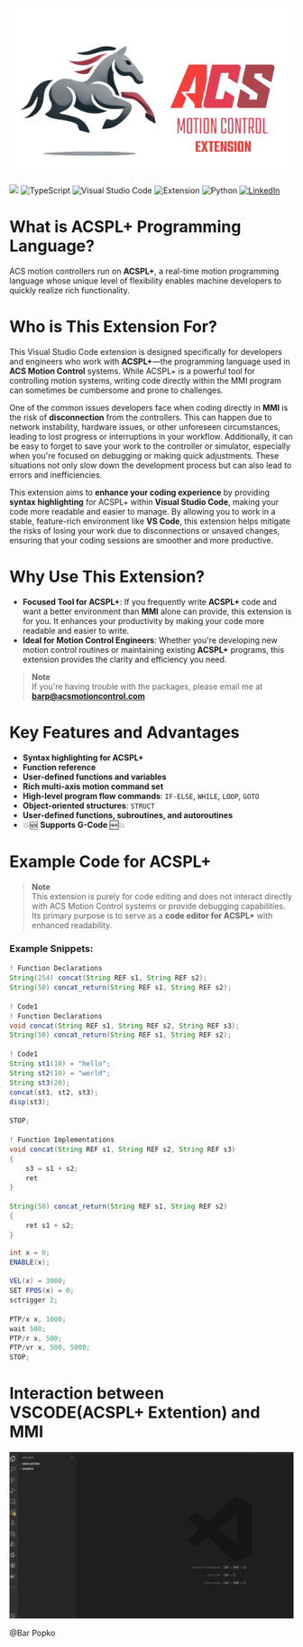 ![LOGO](images/EXTLOGO.png "")

![](https://img.shields.io/visual-studio-marketplace/v/ACSPL.acsplext?color=FF3333&label=Version&logo=ver&logoColor=%23FF3333 "")
![TypeScript](https://img.shields.io/badge/code-TypeScript-3178C6.svg?logo=typescript&style=flat)
![Visual Studio Code](https://img.shields.io/badge/editor-VSCode-007ACC.svg?logo=visual-studio-code)
![Extension](https://img.shields.io/badge/extension-VSCode-007ACC.svg?logo=visual-studio-code)
![Python](https://img.shields.io/badge/code-Python-3776AB.svg?logo=python&style=flat)
[![LinkedIn](https://img.shields.io/badge/LinkedIn-Bar%20Popko-0A66C2?logo=linkedin)](https://www.linkedin.com/in/barpupko/)

# What is ACSPL+ Programming Language?
ACS motion controllers run on **ACSPL+**, a real-time motion programming language whose unique level of flexibility enables machine developers to quickly realize rich functionality.

# Who is This Extension For?
This Visual Studio Code extension is designed specifically for developers and engineers who work with **ACSPL+**—the programming language used in **ACS Motion Control** systems. While ACSPL+ is a powerful tool for controlling motion systems, writing code directly within the MMI program can sometimes be cumbersome and prone to challenges.

One of the common issues developers face when coding directly in **MMI** is the risk of **disconnection** from the controllers. This can happen due to network instability, hardware issues, or other unforeseen circumstances, leading to lost progress or interruptions in your workflow. Additionally, it can be easy to forget to save your work to the controller or simulator, especially when you're focused on debugging or making quick adjustments. These situations not only slow down the development process but can also lead to errors and inefficiencies.

This extension aims to **enhance your coding experience** by providing **syntax highlighting** for ACSPL+ within **Visual Studio Code**, making your code more readable and easier to manage. By allowing you to work in a stable, feature-rich environment like **VS Code**, this extension helps mitigate the risks of losing your work due to disconnections or unsaved changes, ensuring that your coding sessions are smoother and more productive.

# Why Use This Extension?
- **Focused Tool for ACSPL+**: If you frequently write **ACSPL+** code and want a better environment than **MMI** alone can provide, this extension is for you. It enhances your productivity by making your code more readable and easier to write.
- **Ideal for Motion Control Engineers**: Whether you're developing new motion control routines or maintaining existing **ACSPL+** programs, this extension provides the clarity and efficiency you need.

> **Note**  
> If you're having trouble with the packages, please email me at **barp@acsmotioncontrol.com**

# Key Features and Advantages
- **Syntax highlighting for ACSPL+**
- **Function reference**
- **User-defined functions and variables**
- **Rich multi-axis motion command set**
- **High-level program flow commands**: `IF-ELSE`, `WHILE`, `LOOP`, `GOTO`
- **Object-oriented structures**: `STRUCT`
- **User-defined functions, subroutines, and autoroutines**
- 💥🆕 **Supports G-Code** 🆕💥

# Example Code for ACSPL+
> **Note**  
> This extension is purely for code editing and does not interact directly with ACS Motion Control systems or provide debugging capabilities. Its primary purpose is to serve as a **code editor for ACSPL+** with enhanced readability.

### Example Snippets:
```java
! Function Declarations
String(254) concat(String REF s1, String REF s2);
String(50) concat_return(String REF s1, String REF s2);

! Code1
! Function Declarations
void concat(String REF s1, String REF s2, String REF s3);
String(50) concat_return(String REF s1, String REF s2);
 
! Code1
String st1(10) = "hello";
String st2(10) = "world";
String st3(20);
concat(st1, st2, st3);
disp(st3);
 
STOP;
 
! Function Implementations
void concat(String REF s1, String REF s2, String REF s3)
{
	s3 = s1 + s2;
	ret
}
 
String(50) concat_return(String REF s1, String REF s2)
{
	ret s1 + s2;
}

```


```JAVA
int x = 0;
ENABLE(x);
 
VEL(x) = 3000;
SET FPOS(x) = 0;
sctrigger 2;
 
PTP/x x, 1000;
wait 500;
PTP/r x, 500;
PTP/vr x, 500, 5000;
STOP;

```
# Interaction between VSCODE(ACSPL+ Extention) and MMI

![Example of code from vscode to MMI](images/example.gif "ACSPL Highlighter")




@Bar Popko
